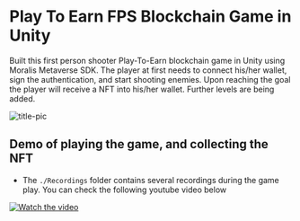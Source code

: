 # Play To Earn FPS Blockchain Game in Unity 

Built this first person shooter Play-To-Earn blockchain game in Unity using Moralis Metaverse SDK. The player at first needs to connect his/her wallet, sign the authentication, and start shooting enemies. Upon reaching the goal the player will receive a NFT into his/her wallet. Further levels are being added.

![title-pic](https://github.com/saha0073/Play-To-Earn-FPS-Blockchain-Game-in-Unity/blob/main/collect_nft_screenshot.png)


## Demo of playing the game, and collecting the NFT
* The `./Recordings` folder contains several recordings during the game play. You can check the following youtube video below

[![Watch the video](https://yt-embed.live/embed?v=HaWVC9ZHIwY)](https://www.youtube.com/watch?v=HaWVC9ZHIwY "Watch the video")
